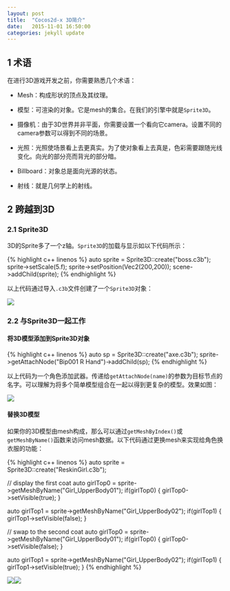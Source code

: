 ```yaml
---
layout: post
title:  "Cocos2d-x 3D简介"
date:   2015-11-01 16:50:00
categories: jekyll update
---
```

## 1 术语
在进行3D游戏开发之前，你需要熟悉几个术语：
- Mesh：构成形状的顶点及其纹理。

- 模型：可渲染的对象。它是mesh的集合。在我们的引擎中就是`Sprite3D`。

- 摄像机：由于3D世界并非平面，你需要设置一个看向它camera。设置不同的camera参数可以得到不同的场景。

- 光照：光照使场景看上去更真实。为了使对象看上去真是，色彩需要跟随光线变化。向光的部分亮而背光的部分暗。

- Billboard：对象总是面向光源的状态。

- 射线：就是几何学上的射线。

## 2 跨越到3D

### 2.1 Sprite3D

3D的Sprite多了一个z轴。`Sprite3D`的加载与显示如以下代码所示：

{% highlight c++ linenos %}
auto sprite = Sprite3D::create("boss.c3b");
sprite->setScale(5.f);
sprite->setPosition(Vec2(200,200));
scene->addChild(sprite);
{% endhighlight %}

以上代码通过导入`.c3b`文件创建了一个`Sprite3D`对象：

![][image-1]

### 2.2 与Sprite3D一起工作

#### 将3D模型添加到Sprite3D对象

{% highlight c++ linenos %}
auto sp = Sprite3D::create("axe.c3b");
sprite->getAttachNode("Bip001 R Hand")->addChild(sp);
{% endhighlight %}

以上代码为一个角色添加武器。传递给`getAttachNode(name)`的参数为目标节点的名字。可以理解为将多个简单模型组合在一起以得到更复杂的模型。效果如图：

![][image-2]

#### 替换3D模型
如果你的3D模型由mesh构成，那么可以通过`getMeshByIndex()`或`getMeshByName()`函数来访问mesh数据。以下代码通过更换mesh来实现给角色换衣服的功能：

{% highlight c++ linenos %}
auto sprite = Sprite3D::create("ReskinGirl.c3b");

// display the first coat
auto girlTop0 = sprite->getMeshByName("Girl_UpperBody01");
if(girlTop0)
{
    girlTop0->setVisible(true);
}

auto girlTop1 = sprite->getMeshByName("Girl_UpperBody02");
if(girlTop1)
{
    girlTop1->setVisible(false);
}

// swap to the second coat
auto girlTop0 = sprite->getMeshByName("Girl_UpperBody01");
if(girlTop0)
{
    girlTop0->setVisible(false);
}

auto girlTop1 = sprite->getMeshByName("Girl_UpperBody02");
if(girlTop1)
{
    girlTop1->setVisible(true);
}
{% endhighlight %}

![][image-3]![][image-4]





[image-1]:	http://www.cocos2d-x.org/attachments/download/5537
[image-2]:	http://www.cocos2d-x.org/attachments/download/5541
[image-3]:	http://www.cocos2d-x.org/attachments/download/5546
[image-4]:	http://www.cocos2d-x.org/attachments/download/5544